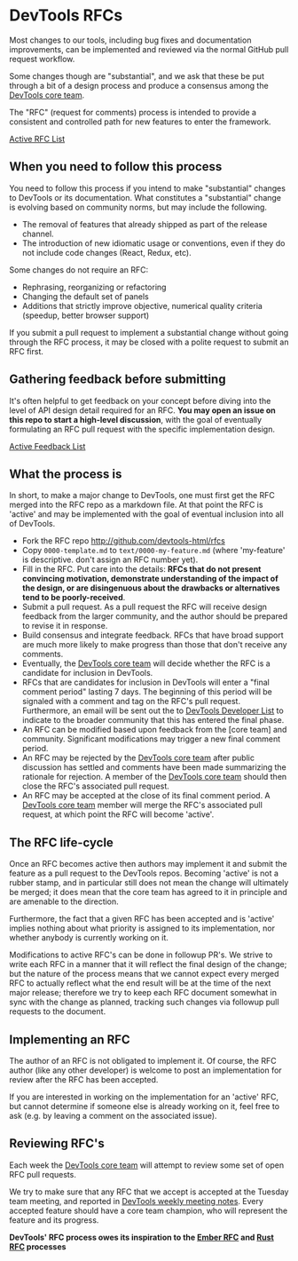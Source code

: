 # DevTools RFCs

Most changes to our tools, including bug fixes and documentation improvements, can be implemented and reviewed via the normal GitHub pull request workflow.

Some changes though are "substantial", and we ask that these be put through a bit of a design process and produce a consensus among the [DevTools core team].

The "RFC" (request for comments) process is intended to provide a consistent and controlled path for new features to enter the framework.

[Active RFC List]

## When you need to follow this process

You need to follow this process if you intend to make "substantial" changes to DevTools or its documentation. What constitutes a "substantial" change is evolving based on community norms, but may include the following.

   - The removal of features that already shipped as part of the release
     channel.
   - The introduction of new idiomatic usage or conventions, even if they
     do not include code changes (React, Redux, etc).

Some changes do not require an RFC:

   - Rephrasing, reorganizing or refactoring
   - Changing the default set of panels
   - Additions that strictly improve objective, numerical quality
criteria (speedup, better browser support)

If you submit a pull request to implement a substantial change without going through the RFC process, it may be closed with a polite request to submit an RFC first.

## Gathering feedback before submitting

It's often helpful to get feedback on your concept before diving into the level of API design detail required for an RFC. **You may open an issue on this repo to start a high-level discussion**, with the goal of eventually formulating an RFC pull request with the specific implementation design.

[Active Feedback List]

## What the process is

In short, to make a major change to DevTools, one must first get the RFC merged into the RFC repo as a markdown file. At that point the RFC is 'active' and may be implemented with the goal of eventual inclusion into all of DevTools.

* Fork the RFC repo http://github.com/devtools-html/rfcs
* Copy `0000-template.md` to `text/0000-my-feature.md` (where 'my-feature' is descriptive. don't assign an RFC number yet).
* Fill in the RFC. Put care into the details: **RFCs that do not present convincing motivation, demonstrate understanding of the impact of the design, or are disingenuous about the drawbacks or alternatives tend to be poorly-received**.
* Submit a pull request. As a pull request the RFC will receive design feedback from the larger community, and the author should be prepared to revise it in response.
* Build consensus and integrate feedback. RFCs that have broad support are much more likely to make progress than those that don't receive any comments.
* Eventually, the [DevTools core team] will decide whether the RFC is a candidate for inclusion in DevTools.
* RFCs that are candidates for inclusion in DevTools will enter a "final comment period" lasting 7 days. The beginning of this period will be signaled with a
comment and tag on the RFC's pull request. Furthermore, an email will be sent out the to [DevTools Developer List][dev-developer-tools] to indicate to the broader community that this has entered the final phase.
* An RFC can be modified based upon feedback from the [core team] and community. Significant modifications may trigger a new final comment period.
* An RFC may be rejected by the [DevTools core team] after public discussion has settled and comments have been made summarizing the rationale for rejection. A member of the [DevTools core team] should then close the RFC's associated pull request.
* An RFC may be accepted at the close of its final comment period. A [DevTools core team] member will merge the RFC's associated pull request, at which point the RFC will
become 'active'.

## The RFC life-cycle

Once an RFC becomes active then authors may implement it and submit the feature as a pull request to the DevTools repos. Becoming 'active' is not a rubber stamp, and in particular still does not mean the change will ultimately be merged; it does mean that the core team has agreed to it in principle and are amenable to the direction.

Furthermore, the fact that a given RFC has been accepted and is 'active' implies nothing about what priority is assigned to its implementation, nor whether anybody is currently working on it.

Modifications to active RFC's can be done in followup PR's. We strive to write each RFC in a manner that it will reflect the final design of the change; but the nature of the process means that we cannot expect every merged RFC to actually reflect what the end result will be at the time of the next major release; therefore we try to keep each RFC
document somewhat in sync with the change as planned, tracking such changes via followup pull requests to the document.

## Implementing an RFC

The author of an RFC is not obligated to implement it. Of course, the RFC author (like any other developer) is welcome to post an implementation for review after the RFC has been accepted.

If you are interested in working on the implementation for an 'active' RFC, but cannot determine if someone else is already working on it, feel free to ask (e.g. by leaving a comment on the associated issue).

## Reviewing RFC's

Each week the [DevTools core team] will attempt to review some set of open RFC pull requests.

We try to make sure that any RFC that we accept is accepted at the Tuesday team meeting, and reported in [DevTools weekly meeting notes][devtools-weekly-meetings]. Every accepted feature should have a core team champion, who will represent the feature and its progress.

**DevTools' RFC process owes its inspiration to the [Ember RFC] and [Rust RFC] processes**

[Rust RFC]: https://github.com/rust-lang/rfcs
[Ember RFC]: https://github.com/emberjs/rfcs
[DevTools core team]: https://github.com/orgs/devtools-html/teams/devtools-core
[Active RFC List]: https://github.com/devtools-html/rfcs/pulls
[Active Feedback List]: https://github.com/devtools-html/rfcs/issues
[dev-developer-tools]: https://groups.google.com/forum/#!forum/mozilla.dev.developer-tools
[devtools-weekly-meetings]: https://docs.google.com/a/mozilla.com/document/d/1pUx9xq6L7bonSrDpyUNTQkQxTxAsULLu4kkHZLMEq6w/edit?usp=drive_web
